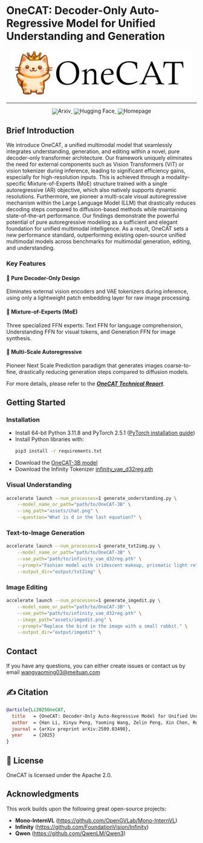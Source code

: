 # OneCAT: Decoder-Only Auto-Regressive Model for Unified Understanding and Generation

<div align="center">
  <img src="assets/banner.png" width="480" alt="onecat" />
</div>
<hr>

<div align="center" style="line-height: 1;">
  <a href="https://arxiv.org/abs/2509.03498" target="_blank" style="margin: 2px;">
    <img alt="Arxiv" src="https://img.shields.io/badge/OneCAT-Paper-red?logo=arxiv&logoColor=red"  fill-opacity="1" style="display: inline-block; vertical-align: middle;"/>
  </a>
  <a href="https://huggingface.co/onecat-ai/OneCAT-3B" target="_blank" style="margin: 2px;">
    <img alt="Hugging Face" src="https://img.shields.io/badge/%F0%9F%A4%97%20OneCAT-Model-yellow" style="display: inline-block; vertical-align: middle;"/>
  </a>
  <a href="https://onecat-ai.github.io/" target="_blank" style="margin: 2px;">
    <img alt="Homepage" src="https://img.shields.io/badge/🏠 OneCAT-Homepage-0A66C2?logoColor=white" style="display: inline-block; vertical-align: middle;"/>
  </a>
</div>




## Brief Introduction
We introduce OneCAT, a unified multimodal model that seamlessly integrates understanding, generation, and editing within a novel, pure decoder-only transformer architecture. Our framework uniquely eliminates the need for external components such as Vision Transformers (ViT) or vision tokenizer during inference, leading to significant efficiency gains, especially for high-resolution
inputs. This is achieved through a modality-specific Mixture-of-Experts (MoE) structure trained with a single autoregressive (AR) objective, which also natively supports dynamic resolutions. Furthermore, we pioneer a multi-scale visual autoregressive mechanism within the Large Language Model (LLM) that drastically reduces decoding steps compared to diffusion-based methods while maintaining state-of-the-art performance. Our findings demonstrate the powerful potential of pure autoregressive modeling as a sufficient and elegant foundation for unified multimodal intelligence. As a result, OneCAT sets a new performance standard, outperforming existing open-source unified multimodal models across benchmarks for multimodal generation, editing, and understanding.

### Key Features

#### 🌟 Pure Decoder-Only Design

Eliminates external vision encoders and VAE tokenizers during inference, using only a lightweight patch embedding layer for raw image processing.


#### 🌟 Mixture-of-Experts (MoE)

Three specialized FFN experts: Text FFN for language comprehension, Understanding FFN for visual tokens, and Generation FFN for image synthesis.

#### 🌟 Multi-Scale Autoregressive
Pioneer Next Scale Prediction paradigm that generates images coarse-to-fine, drastically reducing generation steps compared to diffusion models.

For more details, please refer to the [***OneCAT Technical Report***](https://arxiv.org/abs/2509.03498).



## Getting Started

### Installation

- Install 64-bit Python 3.11.8 and PyTorch 2.5.1 ([PyTorch installation guide](https://pytorch.org))
- Install Python libraries with:  
  ```bash
  pip3 install -r requirements.txt
  ```
- Download the [OneCAT-3B model](https://huggingface.co/onecat-ai/OneCAT-3B)
- Download the Infinity Tokenizer [infinity_vae_d32reg.pth](https://huggingface.co/FoundationVision/Infinity/resolve/main/infinity_vae_d32reg.pth?download=true) 


### Visual Understanding

```bash
accelerate launch --num_processes=1 generate_understanding.py \
    --model_name_or_path="path/to/OneCAT-3B" \
    --img_path="assets/chat.png" \
    --question="What is d in the last equation?" \
```

### Text-to-Image Generation

```bash
accelerate launch --num_processes=1 generate_txt2img.py \
    --model_name_or_path="path/to/OneCAT-3B" \
    --vae_path="path/to/infinity_vae_d32reg.pth" \
    --prompt="Fashion model with iridescent makeup, prismatic light reflections, high-fashion studio setting." \
    --output_dir="output/txt2img" \
```

### Image Editing

```bash
accelerate launch --num_processes=1 generate_imgedit.py \
    --model_name_or_path="path/to/OneCAT-3B" \
    --vae_path="path/to/infinity_vae_d32reg.pth" \
    --image_path="assets/imgedit.png" \
    --prompt="Replace the bird in the image with a small rabbit." \
    --output_dir="output/imgedit" \
```


## Contact
If you have any questions, you can either create issues or contact us by email wangyaoming03@meituan.com


## ✍️ Citation

```bibtex
@article{Li2025OneCAT,
  title   = {OneCAT: Decoder-Only Auto-Regressive Model for Unified Understanding and Generation},
  author  = {Han Li, Xinyu Peng, Yaoming Wang, Zelin Peng, Xin Chen, Rongxiang Weng, Jingang Wang, Xunliang Cai, Wenrui Dai, Hongkai Xiong},
  journal = {arXiv preprint arXiv:2509.03498},
  year    = {2025}
}
```

## 📜 License
OneCAT is licensed under the Apache 2.0.

## Acknowledgments

This work builds upon the following great open-source projects:
- **Mono-InternVL** (https://github.com/OpenGVLab/Mono-InternVL)
- **Infinity** (https://github.com/FoundationVision/Infinity)
- **Qwen** (https://github.com/QwenLM/Qwen3)
